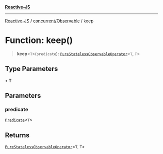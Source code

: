[**Reactive-JS**](../../../README.md)

***

[Reactive-JS](../../../README.md) / [concurrent/Observable](../README.md) / keep

# Function: keep()

> **keep**\<`T`\>(`predicate`): [`PureStatelessObservableOperator`](../type-aliases/PureStatelessObservableOperator.md)\<`T`, `T`\>

## Type Parameters

• **T**

## Parameters

### predicate

[`Predicate`](../../../functions/type-aliases/Predicate.md)\<`T`\>

## Returns

[`PureStatelessObservableOperator`](../type-aliases/PureStatelessObservableOperator.md)\<`T`, `T`\>
